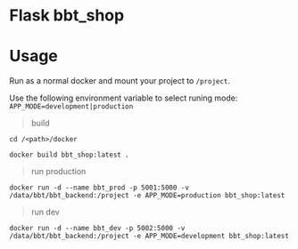 # Flask bbt_shop

# Usage

Run as a normal docker and mount your project to `/project`.

Use the following environment variable to select runing mode:
`APP_MODE=development|production`


> build

`cd /<path>/docker`

`docker build bbt_shop:latest .`

> run production

`docker run -d --name bbt_prod -p 5001:5000 -v /data/bbt/bbt_backend:/project -e APP_MODE=production bbt_shop:latest`

> run dev

`docker run -d --name bbt_dev -p 5002:5000 -v /data/bbt/bbt_backend:/project -e APP_MODE=development bbt_shop:latest`